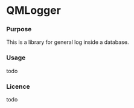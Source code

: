 # QMLogger
### Purpose
This is a library for general log inside a database. 

### Usage
todo

### Licence
todo 